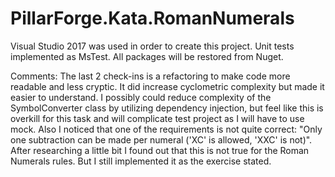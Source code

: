 # PillarForge.Kata.RomanNumerals
Visual Studio 2017 was used in order to create this project. 
Unit tests implemented as MsTest. 
All packages will be restored from Nuget.

Comments:
The last 2 check-ins is a refactoring to make code more readable and less cryptic. It did increase cyclometric complexity but made it easier to understand. I possibly could reduce complexity of the SymbolConverter class by utilizing dependency injection, but feel like this is overkill for this task and will complicate test project as I will have to use mock.
Also I noticed that one of the requirements is not quite correct: "Only one subtraction can be made per numeral ('XC' is allowed, 'XXC' is not)". After researching a little bit I found out that this is not true for the Roman Numerals rules. But I still implemented it as the exercise stated.

